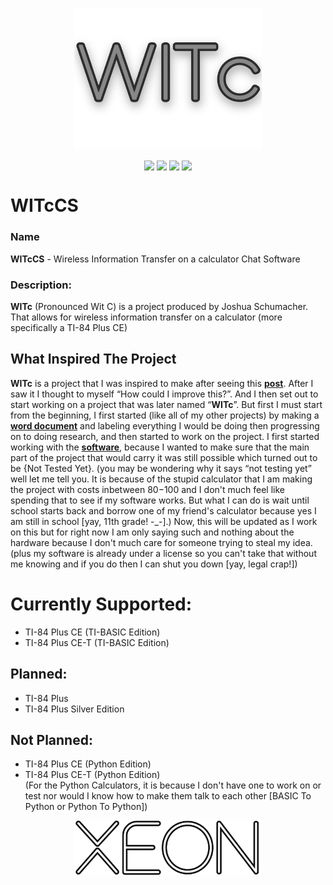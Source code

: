 <p align="center" href="https://github.com/JSSchumacher/WITcCS">
  <img width="300" src="https://raw.githubusercontent.com/JSSchumacher/WITcCS/4c845eff75134ed2ec233be8b51cc66eb454f821/Photos/WITc%20Logo/WITc%20Logo%20A4%20Trans%20A2.png" />
</p>

<p align="center">
  <img align="center" src="https://img.shields.io/github/package-json/v/JSSchumacher/WITcCS?label=version">
  <img align="center" src="https://img.shields.io/endpoint?url=https%3A%2F%2Fraw.githubusercontent.com%2FJSSchumacher%2FWITcCS%2Fmain%2Fbadgepackage.json">
  <img align="center" src="https://img.shields.io/github/issues/JSSchumacher/WITcCS">
  <img align="center" src="https://img.shields.io/github/stars/JSSchumacher/WITcCS">
</p>

# WITcCS
### Name
**WITcCS** - Wireless Information Transfer on a calculator Chat Software

### Description:
**WITc** (Pronounced Wit C) is a project produced by Joshua Schumacher. That allows for wireless information transfer on a calculator (more specifically a TI-84 Plus CE)

## What Inspired The Project
**WITc** is a project that I was inspired to make after seeing this **[post](https://hackaday.com/2014/04/27/send-wireless-txt-between-two-ti-calculators/)**. After I saw it I thought to myself “How could I improve this?”. And I then set out to start working on a project that was later named “**WITc**”. But first I must start from the beginning, I first started (like all of my other projects) by making a **[word document](https://docs.google.com/document/d/1AWiZhMXZsK3D3-d6IyBq7924qI4JlDx5Ulawh1ugFTg/edit?usp=sharing)** and labeling everything I would be doing then progressing on to doing research, and then started to work on the project. I first started working with the **[software](https://github.com/JSSchumacher/WITcCS)**, because I wanted to make sure that the main part of the project that would carry it was still possible which turned out to be {Not Tested Yet}. (you may be wondering why it says “not testing yet” well let me tell you. It is because of the stupid calculator that I am making the project with costs inbetween $80-$100 and I don't much feel like spending that to see if my software works. But what I can do is wait until school starts back and borrow one of my friend's calculator because yes I am still in school [yay, 11th grade! -_-].) Now, this will be updated as I work on this but for right now I am only saying such and nothing about the hardware because I don't much care for someone trying to steal my idea. (plus my software is already under a license so you can't take that without me knowing and if you do then I can shut you down [yay, legal crap!])


# Currently Supported:
- TI-84 Plus CE (TI-BASIC Edition)
- TI-84 Plus CE-T (TI-BASIC Edition)

## Planned:
- TI-84 Plus
- TI-84 Plus Silver Edition

## Not Planned:
- TI-84 Plus CE (Python Edition)
- TI-84 Plus CE-T (Python Edition) <br>
(For the Python Calculators, it is because I don't have one to work on or test nor would I know how to make them talk to each other [BASIC To Python or Python To Python])

<p align="center" href="https:/https://github.com/JSSchumacher"> 
  <img width="300" src="https://raw.githubusercontent.com/JSSchumacher/JSS-Embeds/main/Images/Xeon/Transparent/Word/XEON%20Outline.png" />
</p>